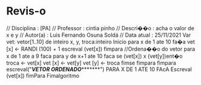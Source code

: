 # Revis-o
// Disciplina   : [PA]
// Professor   : cintia pinho
// Descri��o   :  acha o valor de x e y
// Autor(a)    : Luis Fernando Osuna Soldá
// Data atual  : 25/11/2021
Var
    vet: vetor[1..10] de inteiro
    x, y, troca:inteiro
Inicio
para x de 1 ate 10 fa�a
vet [x] <- RANDI (100) + 1
escreval (vet[x])
fimpara
 //Ordena��o do vetor
 para x de 1 ate a 9 faca
 para y de x+1 ate 10 faca
 se (vet[x]) x (vet[y])ent�o
 troca <- vet[x]
 vet [x] <- vet[y]
 vet [y] <- troca
 fimse
 fimpara
 fimpara
 escreval("***************VETOR ORDENADO**********************")
 PARA X DE 1 ATE 10 FAcA
 Escreval (vet[x])
 fimPara
Fimalgoritmo

